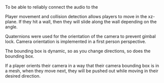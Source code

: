 To be able to reliably connect the audio to the

Player movement and collision detection allows players to move in the xz-plane. If they hit a wall, then they will slide along the wall depending on the angle.

Quaternions were used for the orientation of the camera to prevent gimbal lock. Camera orientation is implemented in a first person perspective.

The bounding box is dynamic, so as you change directions, so does the bounding box.

If a player orients their camera in a way that their camera bounding box is in a mesh, when they move next, they will be pushed out while moving in their desired direction.